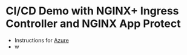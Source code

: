 # CI/CD Demo with NGINX+ Ingress Controller and NGINX App Protect

- Instructions for [Azure](README-azure.md)
- w
